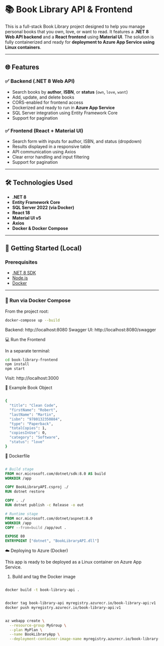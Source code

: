 # 📚 Book Library API & Frontend

This is a full-stack Book Library project designed to help you manage personal books that you own, love, or want to read. It features a **.NET 8 Web API backend** and a **React frontend** using **Material UI**. The solution is fully containerized and ready for **deployment to Azure App Service using Linux containers**.

---

## 🌐 Features

### ✅ Backend (.NET 8 Web API)
- Search books by **author**, **ISBN**, or **status** (`own`, `love`, `want`)
- Add, update, and delete books
- CORS-enabled for frontend access
- Dockerized and ready to run in **Azure App Service**
- SQL Server integration using Entity Framework Core
- Support for pagination

### ✅ Frontend (React + Material UI)
- Search form with inputs for author, ISBN, and status (dropdown)
- Results displayed in a responsive table
- API communication using Axios
- Clear error handling and input filtering
- Support for pagination

---

## 🛠 Technologies Used

- **.NET 8**
- **Entity Framework Core**
- **SQL Server 2022 (via Docker)**
- **React 18**
- **Material UI v5**
- **Axios**
- **Docker & Docker Compose**

---

## 🚀 Getting Started (Local)

### Prerequisites

- [.NET 8 SDK](https://dotnet.microsoft.com/en-us/download)
- [Node.js](https://nodejs.org/)
- [Docker](https://www.docker.com/)

---

### 🐳 Run via Docker Compose

From the project root:

```bash
docker-compose up --build
```

Backend: http://localhost:8080
Swagger UI: http://localhost:8080/swagger

💻 Run the Frontend

In a separate terminal:

```bash
cd book-library-frontend
npm install
npm start
```


Visit: http://localhost:3000

🧪 Example Book Object

```bash

{
  "title": "Clean Code",
  "firstName": "Robert",
  "lastName": "Martin",
  "isbn": "9780132350884",
  "type": "Paperback",
  "totalCopies": 1,
  "copiesInUse": 0,
  "category": "Software",
  "status": "love"
}

```

🐳 Dockerfile

```dockerfile

# Build stage
FROM mcr.microsoft.com/dotnet/sdk:8.0 AS build
WORKDIR /app

COPY BookLibraryAPI.csproj ./
RUN dotnet restore

COPY . ./
RUN dotnet publish -c Release -o out

# Runtime stage
FROM mcr.microsoft.com/dotnet/aspnet:8.0
WORKDIR /app
COPY --from=build /app/out .

EXPOSE 80
ENTRYPOINT ["dotnet", "BookLibraryAPI.dll"]

```



☁️ Deploying to Azure (Docker)

This app is ready to be deployed as a Linux container on Azure App Service.

1. Build and tag the Docker image

```bash

docker build -t book-library-api .

```

```bash

docker tag book-library-api myregistry.azurecr.io/book-library-api:v1
docker push myregistry.azurecr.io/book-library-api:v1


```

```bash

az webapp create \
  --resource-group MyGroup \
  --plan MyPlan \
  --name BookLibraryApp \
  --deployment-container-image-name myregistry.azurecr.io/book-library-api:v1

```




